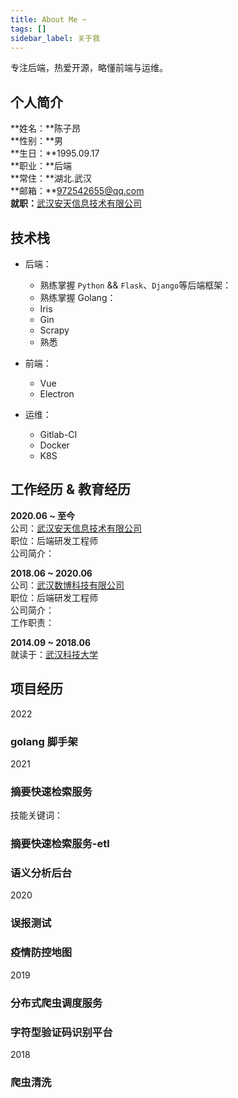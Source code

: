 ```yaml
---
title: About Me ~
tags: []
sidebar_label: 关于我
---
```


专注后端，热爱开源，略懂前端与运维。

## 个人简介
**姓名：**陈子昂    
**性别：**男    
**生日：**1995.09.17   
**职业：**后端    
**常住：**湖北.武汉    
**邮箱：**972542655@qq.com      
**就职：**[武汉安天信息技术有限公司](https://www.avlsec.com/zh-hans/home)

## 技术栈
* 后端：
    * 熟练掌握 `Python` && `Flask`、`Django`等后端框架：
    * 熟练掌握 Golang：
    * Iris
    * Gin
    * Scrapy
    * 熟悉

* 前端：
    * Vue
    * Electron

* 运维：
    * Gitlab-CI
    * Docker
    * K8S

## 工作经历 & 教育经历
**2020.06 ~ 至今**  
公司：[武汉安天信息技术有限公司](https://www.avlsec.com/zh-hans/home)  
职位：后端研发工程师  
公司简介：  

**2018.06 ~ 2020.06**  
公司：[武汉数博科技有限公司](http://www.dnect.cn/)  
职位：后端研发工程师  
公司简介：  
工作职责：  

**2014.09 ~ 2018.06**    
就读于：[武汉科技大学](https://www.wust.edu.cn/)    

## 项目经历
2022
### golang 脚手架

2021
### 摘要快速检索服务
技能关键词：

### 摘要快速检索服务-etl

### 语义分析后台

2020
### 误报测试

### 疫情防控地图

2019
### 分布式爬虫调度服务

### 字符型验证码识别平台

2018
### 爬虫清洗





<!--
可以做的外块:

帮助搭建 github 个人博客

如果你不关注博客搭建的技术
如果你不想承担维护服务器的费用
如果你不想频繁部署上线博客系统

如果你只是单独的想有一个网站用于记录自己的日常博客、笔记
那么你可以购买此服务

你会得到：
1、一个看山去还不错的静态博客网站（参考）
2、仅仅需要新增和添加文件，然后推送到仓库。博客/笔记 即可自动更新
3、来自 czasg 的 star

你仅需要提供：
方案一：
1、个人github的账号密码（适用纯小白，github账户有一定价值的请勿选择此方案）
2、部署完成后修改密码即可
方案二：
1、新建空白仓库
2、将czasg添加为管理员
-->


<!--
可以做的外块:

在线培训 git 操作

直接使用码云即可。需要注意下如何让对方加入到自己的仓库中（本地是否有git，没有的话可能还需要提供安装）
如果你日常工作中需要使用git
如果你不需要高深的git提交规范
那么你可以购买此服务，一对一在线实战教程，期间无需做笔记，直接实操。
流程：
1、在线平台
2、登录码云，创建代码仓库，添加你至管理员
3、创建项目
4、共同操作推送项目


你会得到：
1、基本的git多人协作规范
2、git基于指令的变基
3、git基于指令的回滚
4、git基于软件的回滚与冲突解决
-->
